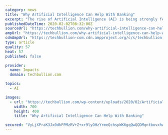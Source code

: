 ```yaml
---
category: news
title: "Why Artificial Intelligence Can Help With Banking"
excerpt: "The rise of Artificial Intelligence (AI) is being strongly felt as the years pass. AI has become to be one of the most sought-after technologies in digital marketing today as it transforms workflows, among others, that make businesses more efficient today. In the banking industry, most banks are aware of the potential benefits that AI can bring."
publishedDateTime: 2020-02-02T08:32:00Z
sourceUrl: "https://techbullion.com/why-artificial-intelligence-can-help-with-banking/"
ampUrl: "https://techbullion.com/why-artificial-intelligence-can-help-with-banking/amp/"
cdnAmpUrl: "https://techbullion-com.cdn.ampproject.org/c/s/techbullion.com/why-artificial-intelligence-can-help-with-banking/amp/"
type: article
quality: 57
heat: 57
published: false

provider:
  name: Impacts
  domain: techbullion.com

topics:
  - AI

images:
  - url: "https://techbullion.com/wp-content/uploads/2020/02/Artificial-Intelligence-Banking.png"
    width: 700
    height: 400
    title: "Why Artificial Intelligence Can Help With Banking"

secured: "VyLjXPraK3Jx0dkPPMzRV+Z+xr9lyOHzYrmeQchspWK6gqQwQQDMqntbovxhwwpSheBnz4HtLrpaaz6YIPnu9vp07eREGHvm9Ff8AmhBfKdOMQ6R4s9vqixx4+vvtmJyMrcg1oiT45X+Mo31nGz8cgP20z7B5civHq7liwUTGsLYiceXGm8Xl4NxUc2yb6zh5NZATznzXbQiIjbNauNxEoaXNP0dXVPSRrmPDUrk6w3weGOZPzNwSjzorvezsczWnUVjLsB7MthG3mxVG5bO0q3wMr7/7yEJsyBQlZ01Q5FvYC4ugLLhDEc5ZZuD2ew0dDQT5YOS07wXXpgYWBx6Dgjph1+sOXpm3oj9nbgSuKcS4RykhuSgolNaTGI4uGF55utdsifxCuYh2D/8XUpkKwHFodaF8Y7E34upLESn64/kODyTSp3dql3D6R6KKX3QlOFSRIeRh6EeAuVM+QE5XnTe7eTE8juBAXBLFs4dQPo=;jRFtM+osEKYN9EmOB2FzXw=="
---
```


